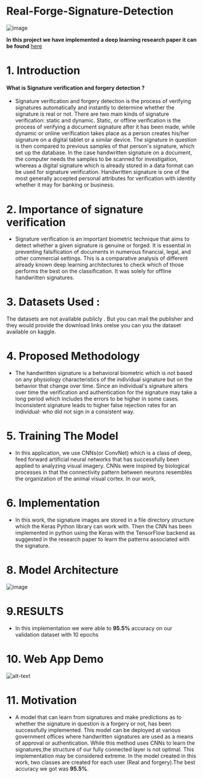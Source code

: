 # Real-Forge-Signature-Detection

![image](https://assetsds.cdnedge.bluemix.net/sites/default/files/styles/very_big_1/public/feature/images/port_signature.jpg?itok=GazzUq75)



**In this project we have implemented a deep learning research paper it can be found** [here](https://philarchive.org/archive/ALAHSV)


# 1. Introduction

#### What is Signature  verification  and  forgery  detection ?

- Signature  verification  and  forgery  detection  is  the  process  of  verifying  signatures  automatically  and  instantly  to determine  whether  the  signature  is  real  or  not.  There  are  two  main  kinds  of  signature  verification:  static  and dynamic.  Static,  or  offline  verification  is  the  process  of  verifying  a document  signature  after  it  has  been  made, while  dynamic  or  online  verification takes  place  as  a  person  creates  his/her  signature  on  a  digital tablet  or  a similar  device.  The  signature  in  question  is  then  compared  to previous  samples  of  that  person's  signature,  which set  up  the  database.  In the  case  handwritten  signature  on  a  document,  the  computer  needs  the samples  to  be scanned  for  investigation,  whereas  a  digital  signature  which  is  already  stored  in  a  data  format  can  be  used  for signature  verification.  Handwritten  signature  is  one  of  the  most  generally  accepted  personal  attributes for verification with identity whether it may for banking or business.

# 2. Importance of signature verification

* Signature verification is an important biometric technique that aims to detect whether a given signature is genuine or forged. It is essential in preventing falsification of documents in numerous financial, legal, and other commercial settings. This is a comparative analysis of different already known deep learning architectures to check which of those performs the best on the classification. It was solely for offline handwritten signatures.

# 3. Datasets Used :
The datasets are not available publicly . But you can mail the publisher and they would provide the download links orelse you can you the dataset available on kaggle.

# 4. Proposed Methodology

- The  handwritten  signature  is  a  behavioral  biometric  which  is  not  based  on  any  physiology  characteristics  of  the individual signature but on the behavior that change over time. Since an individual's signature alters over time the verification and authentication for the signature may take a long  period which includes the errors to be higher in some  cases.  Inconsistent  signature  leads  to higher  false  rejection  rates  for  an  individual·  who  did  not  sign  in  a consistent way.

# 5. Training The Model

- In  this  application,  we  use  CNNs(or  ConvNet)  which  is  a  class  of  deep,  feed forward  artificial  neural  networks that  has  successfully  been  applied  to analyzing  visual  imagery.  CNNs  were  inspired  by  biological  processes  in that the connectivity pattern between neurons resembles the organization of the animal visual cortex. In our work, 

# 6. Implementation

- In this work, the signature images are stored in a file directory structure which the Keras Python library can work with.  Then the  CNN has  been implemented in python using the  Keras  with the  TensorFlow backend as suggested in the research paper to learn the patterns associated with the signature.

# 8. Model Architecture

![image](https://github.com/akhiilkasare/Real-Forge-Signature-Detection/blob/main/Screenshot%20from%202020-10-29%2002-09-27.png)

# 9.RESULTS 

- In this implementation we were able to **95.5%** accuracy on our validation dataset with 10 epochs 

# 10. Web App Demo

![alt-text](https://github.com/akhiilkasare/Real-Forge-Signature-Detection/blob/main/Animated%20GIF-downsized.gif)

# 11. Motivation

- A model that can learn from signatures and make predictions as to whether the signature in question is a forgery or
not, has been successfully implemented. This model can be deployed at various government offices where handwritten signatures are used as a means of approval or authentication. While this method uses CNNs to learn the signatures,the structure  of our fully connected layer is not optimal. This implementation may be considered extreme. In the model created in this work, two classes are created for each user (Real and forgery).The best accuracy we got was **95.5%**.

